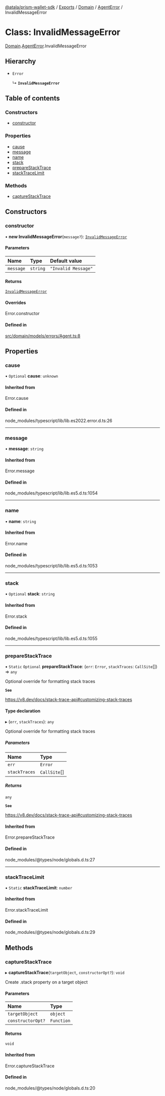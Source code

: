 [@atala/prism-wallet-sdk](../README.md) / [Exports](../modules.md) / [Domain](../modules/Domain.md) / [AgentError](../modules/Domain.AgentError.md) / InvalidMessageError

# Class: InvalidMessageError

[Domain](../modules/Domain.md).[AgentError](../modules/Domain.AgentError.md).InvalidMessageError

## Hierarchy

- `Error`

  ↳ **`InvalidMessageError`**

## Table of contents

### Constructors

- [constructor](Domain.AgentError.InvalidMessageError.md#constructor)

### Properties

- [cause](Domain.AgentError.InvalidMessageError.md#cause)
- [message](Domain.AgentError.InvalidMessageError.md#message)
- [name](Domain.AgentError.InvalidMessageError.md#name)
- [stack](Domain.AgentError.InvalidMessageError.md#stack)
- [prepareStackTrace](Domain.AgentError.InvalidMessageError.md#preparestacktrace)
- [stackTraceLimit](Domain.AgentError.InvalidMessageError.md#stacktracelimit)

### Methods

- [captureStackTrace](Domain.AgentError.InvalidMessageError.md#capturestacktrace)

## Constructors

### constructor

• **new InvalidMessageError**(`message?`): [`InvalidMessageError`](Domain.AgentError.InvalidMessageError.md)

#### Parameters

| Name | Type | Default value |
| :------ | :------ | :------ |
| `message` | `string` | `"Invalid Message"` |

#### Returns

[`InvalidMessageError`](Domain.AgentError.InvalidMessageError.md)

#### Overrides

Error.constructor

#### Defined in

[src/domain/models/errors/Agent.ts:8](https://github.com/input-output-hk/atala-prism-wallet-sdk-ts/blob/47ec1c8/src/domain/models/errors/Agent.ts#L8)

## Properties

### cause

• `Optional` **cause**: `unknown`

#### Inherited from

Error.cause

#### Defined in

node_modules/typescript/lib/lib.es2022.error.d.ts:26

___

### message

• **message**: `string`

#### Inherited from

Error.message

#### Defined in

node_modules/typescript/lib/lib.es5.d.ts:1054

___

### name

• **name**: `string`

#### Inherited from

Error.name

#### Defined in

node_modules/typescript/lib/lib.es5.d.ts:1053

___

### stack

• `Optional` **stack**: `string`

#### Inherited from

Error.stack

#### Defined in

node_modules/typescript/lib/lib.es5.d.ts:1055

___

### prepareStackTrace

▪ `Static` `Optional` **prepareStackTrace**: (`err`: `Error`, `stackTraces`: `CallSite`[]) => `any`

Optional override for formatting stack traces

**`See`**

https://v8.dev/docs/stack-trace-api#customizing-stack-traces

#### Type declaration

▸ (`err`, `stackTraces`): `any`

Optional override for formatting stack traces

##### Parameters

| Name | Type |
| :------ | :------ |
| `err` | `Error` |
| `stackTraces` | `CallSite`[] |

##### Returns

`any`

**`See`**

https://v8.dev/docs/stack-trace-api#customizing-stack-traces

#### Inherited from

Error.prepareStackTrace

#### Defined in

node_modules/@types/node/globals.d.ts:27

___

### stackTraceLimit

▪ `Static` **stackTraceLimit**: `number`

#### Inherited from

Error.stackTraceLimit

#### Defined in

node_modules/@types/node/globals.d.ts:29

## Methods

### captureStackTrace

▸ **captureStackTrace**(`targetObject`, `constructorOpt?`): `void`

Create .stack property on a target object

#### Parameters

| Name | Type |
| :------ | :------ |
| `targetObject` | `object` |
| `constructorOpt?` | `Function` |

#### Returns

`void`

#### Inherited from

Error.captureStackTrace

#### Defined in

node_modules/@types/node/globals.d.ts:20
